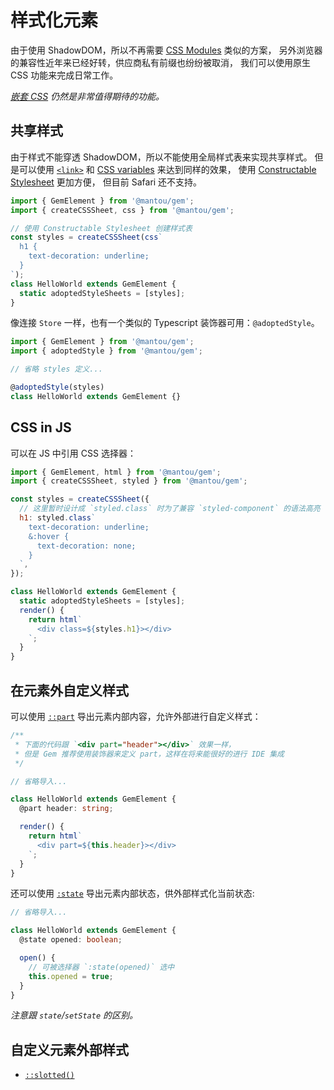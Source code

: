 # 样式化元素

由于使用 ShadowDOM，所以不再需要 [CSS Modules](https://css-tricks.com/css-modules-part-3-react/) 类似的方案，
另外浏览器的兼容性近年来已经好转，供应商私有前缀也纷纷被取消，
我们可以使用原生 CSS 功能来完成日常工作。

_[嵌套 CSS](https://drafts.csswg.org/css-nesting-1/) 仍然是非常值得期待的功能。_

## 共享样式

由于样式不能穿透 ShadowDOM，所以不能使用全局样式表来实现共享样式。
但是可以使用 [`<link>`](https://developer.mozilla.org/en-US/docs/Web/HTML/Element/link) 和
[CSS variables](https://developer.mozilla.org/en-US/docs/Web/CSS/--*) 来达到同样的效果，
使用 [Constructable Stylesheet](https://wicg.github.io/construct-stylesheets/) 更加方便，
但目前 Safari 还不支持。

```js
import { GemElement } from '@mantou/gem';
import { createCSSSheet, css } from '@mantou/gem';

// 使用 Constructable Stylesheet 创建样式表
const styles = createCSSSheet(css`
  h1 {
    text-decoration: underline;
  }
`);
class HelloWorld extends GemElement {
  static adoptedStyleSheets = [styles];
}
```

像连接 `Store` 一样，也有一个类似的 Typescript 装饰器可用：`@adoptedStyle`。

```ts
import { GemElement } from '@mantou/gem';
import { adoptedStyle } from '@mantou/gem';

// 省略 styles 定义...

@adoptedStyle(styles)
class HelloWorld extends GemElement {}
```

## CSS in JS

可以在 JS 中引用 CSS 选择器：

```js
import { GemElement, html } from '@mantou/gem';
import { createCSSSheet, styled } from '@mantou/gem';

const styles = createCSSSheet({
  // 这里暂时设计成 `styled.class` 时为了兼容 `styled-component` 的语法高亮
  h1: styled.class`
    text-decoration: underline;
    &:hover {
      text-decoration: none;
    }
  `,
});

class HelloWorld extends GemElement {
  static adoptedStyleSheets = [styles];
  render() {
    return html`
      <div class=${styles.h1}></div>
    `;
  }
}
```

## 在元素外自定义样式

可以使用 [`::part`](https://drafts.csswg.org/css-shadow-parts-1/#part) 导出元素内部内容，允许外部进行自定义样式：

```ts
/**
 * 下面的代码跟 `<div part="header"></div>` 效果一样，
 * 但是 Gem 推荐使用装饰器来定义 part，这样在将来能很好的进行 IDE 集成
 */

// 省略导入...

class HelloWorld extends GemElement {
  @part header: string;

  render() {
    return html`
      <div part=${this.header}></div>
    `;
  }
}
```

还可以使用 [`:state`](https://github.com/w3c/webcomponents/blob/gh-pages/proposals/custom-states-and-state-pseudo-class.md) 导出元素内部状态，供外部样式化当前状态:

```ts
// 省略导入...

class HelloWorld extends GemElement {
  @state opened: boolean;

  open() {
    // 可被选择器 `:state(opened)` 选中
    this.opened = true;
  }
}
```

_注意跟 `state`/`setState` 的区别。_

## 自定义元素外部样式

- [`::slotted()`](https://developer.mozilla.org/en-US/docs/Web/CSS/::slotted)
